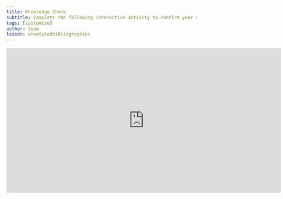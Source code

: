 ```yaml
---
title: Knowledge Check
subtitle: Complete the following interactive activity to confirm your understanding.
tags: [customize]
author: team
lesson: annotatedbibliographies
---
```


<iframe src="https://h5pstudio.ecampusontario.ca/h5p/42124/embed" width="727" height="384" frameborder="0" allowfullscreen="allowfullscreen"></iframe><script src="https://h5pstudio.ecampusontario.ca/modules/contrib/h5p/vendor/h5p/h5p-core/js/h5p-resizer.js" charset="UTF-8"></script>